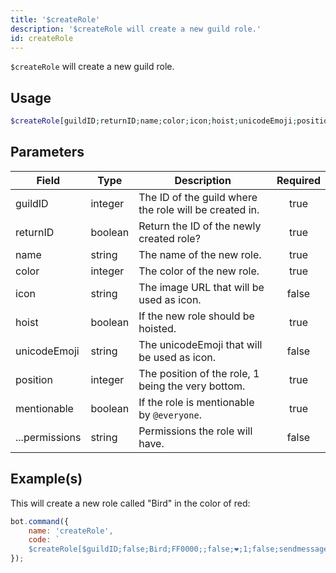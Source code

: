 ```yaml
---
title: '$createRole'
description: '$createRole will create a new guild role.'
id: createRole
---
```


`$createRole` will create a new guild role.

## Usage

```php
$createRole[guildID;returnID;name;color;icon;hoist;unicodeEmoji;position;mentionable;...permissions]
```

## Parameters

| Field          | Type    | Description                                            | Required |
| -------------- | ------- | ------------------------------------------------------ |:--------:|
| guildID        | integer | The ID of the guild where the role will be created in. |   true   |
| returnID       | boolean | Return the ID of the newly created role?               |   true   |
| name           | string  | The name of the new role.                              |   true   |
| color          | integer | The color of the new role.                             |   true   |
| icon           | string  | The image URL that will be used as icon.               |  false   |
| hoist          | boolean | If the new role should be hoisted.                     |   true   |
| unicodeEmoji   | string  | The unicodeEmoji that will be used as icon.            |  false   |
| position       | integer | The position of the role, 1 being the very bottom.     |   true   |
| mentionable    | boolean | If the role is mentionable by `@everyone`.             |   true   |
| ...permissions | string  | Permissions the role will have.                        |  false   |

## Example(s)

This will create a new role called "Bird" in the color of red:

```javascript
bot.command({
    name: 'createRole',
    code: `
    $createRole[$guildID;false;Bird;FF0000;;false;❤;1;false;sendmessages]`
});
```
